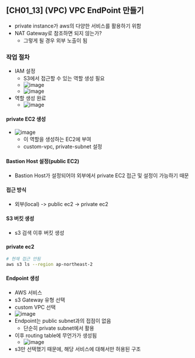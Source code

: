 ## [CH01_13] (VPC) VPC EndPoint 만들기
- private instance가 aws의 다양한 서비스를 활용하기 위함
- NAT Gateway로 참조하면 되지 않는가?
  - 그렇게 될 경우 외부 노출이 됨

### 작업 절차
- IAM 설정
  - S3에서 접근할 수 있는 역할 생성 필요
  - ![image](https://user-images.githubusercontent.com/10006290/191781156-b030604a-f029-40ca-9d58-e8476ef50650.png)
  - ![image](https://user-images.githubusercontent.com/10006290/191781424-d0fae41e-2bed-4133-9b6a-7a3fd681faf5.png)
- 역할 생성 완료
  - ![image](https://user-images.githubusercontent.com/10006290/191781676-4a13e5aa-0dc3-4e3d-8f25-eca95caecba8.png)

#### private EC2 생성
- ![image](https://user-images.githubusercontent.com/10006290/191782262-6a44910b-5ceb-4c75-9a85-740d60db989e.png)
  - 이 역할을 생성하는 EC2에 부여
  - custom-vpc, private-subnet 설정

#### Bastion Host 설정(public EC2)
- Bastion Host가 설정되어야 외부에서 private EC2 접근 및 설정이 가능하기 때문

#### 접근 방식
- 외부(local) -> public ec2 -> private ec2

#### S3 버킷 생성
- s3 검색 이후 버킷 생성

#### private ec2
```bash
# 현재 접근 안됨
aws s3 ls --region ap-northeast-2
```

#### Endpoint 생성
- AWS 서비스
- s3 Gateway 유형 선택
- custom VPC 선택
- ![image](https://user-images.githubusercontent.com/10006290/191784285-5c0ddf68-0a45-4940-81e6-9e5716213459.png)
- Endpoint는 public subnet과의 접점이 없음
  - 단순히 private subnet에서 활용
- 이후 routing table에 무언가가 생성됨
  - ![image](https://user-images.githubusercontent.com/10006290/191785311-5ffa9e68-b920-411f-b3c1-ac34ee2242e9.png)
- s3만 선택했기 때문에, 해당 서비스에 대해서만 허용된 구조
